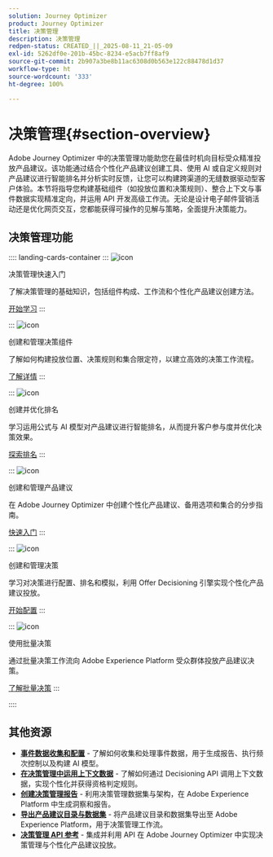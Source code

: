 ```yaml
---
solution: Journey Optimizer
product: Journey Optimizer
title: 决策管理
description: 决策管理
redpen-status: CREATED_||_2025-08-11_21-05-09
exl-id: 5262df0e-201b-45bc-8234-e5acb7ff8af9
source-git-commit: 2b907a3be8b11ac6308d0b563e122c88478d1d37
workflow-type: ht
source-wordcount: '333'
ht-degree: 100%

---
```


# 决策管理{#section-overview}

Adobe Journey Optimizer 中的决策管理功能助您在最佳时机向目标受众精准投放产品建议。该功能通过结合个性化产品建议创建工具、使用 AI 或自定义规则对产品建议进行智能排名并分析实时反馈，让您可以构建跨渠道的无缝数据驱动型客户体验。本节将指导您构建基础组件（如投放位置和决策规则）、整合上下文与事件数据实现精准定向，并运用 API 开发高级工作流。无论是设计电子邮件营销活动还是优化网页交互，您都能获得可操作的见解与策略，全面提升决策能力。

## 决策管理功能

:::: landing-cards-container
:::
![icon](https://cdn.experienceleague.adobe.com/icons/circle-play.svg?lang=zh-Hans)

决策管理快速入门

了解决策管理的基础知识，包括组件构成、工作流和个性化产品建议创建方法。

[开始学习](get-started-decision-landing-page.md)
:::

:::
![icon](https://cdn.experienceleague.adobe.com/icons/puzzle-piece.svg?lang=zh-Hans)

创建和管理决策组件

了解如何构建投放位置、决策规则和集合限定符，以建立高效的决策工作流程。

[了解详情](create-components-landing-page.md)
:::

:::
![icon](https://cdn.experienceleague.adobe.com/icons/bullseye.svg?lang=zh-Hans)

创建并优化排名

学习运用公式与 AI 模型对产品建议进行智能排名，从而提升客户参与度并优化决策效果。

[探索排名](rankings-landing-page.md)
:::

:::
![icon](https://cdn.experienceleague.adobe.com/icons/list-check.svg?lang=zh-Hans)

创建和管理产品建议

在 Adobe Journey Optimizer 中创建个性化产品建议、备用选项和集合的分步指南。

[快速入门](managing-offers-in-the-offer-library-landing-page.md)
:::

:::
![icon](https://cdn.experienceleague.adobe.com/icons/gear.svg?lang=zh-Hans)

创建和管理决策

学习对决策进行配置、排名和模拟，利用 Offer Decisioning 引擎实现个性化产品建议投放。

[开始配置](create-manage-activities-landing-page.md)
:::

:::
![icon](https://cdn.experienceleague.adobe.com/icons/screwdriver-wrench.svg?lang=zh-Hans)

使用批量决策

通过批量决策工作流向 Adobe Experience Platform 受众群体投放产品建议决策。

[了解批量决策](../using/offers/batch-delivery.md)
:::

::::


## 其他资源

- **[事件数据收集和配置](collect-event-data-landing-page.md)** - 了解如何收集和处理事件数据，用于生成报告、执行频次控制以及构建 AI 模型。
- **[在决策管理中运用上下文数据](context-data-landing-page.md)** - 了解如何通过 Decisioning API 调用上下文数据，实现个性化并获得资格判定规则。
- **[创建决策管理报告](create-reports-landing-page.md)** - 利用决策管理数据集与架构，在 Adobe Experience Platform 中生成洞察和报告。
- **[导出产品建议目录与数据集](export-catalog-landing-page.md)** - 将产品建议目录和数据集导出至 Adobe Experience Platform，用于决策管理工作流。
- **[决策管理 API 参考](api-reference-landing-page.md)** - 集成并利用 API 在 Adobe Journey Optimizer 中实现决策管理与个性化产品建议投放。

